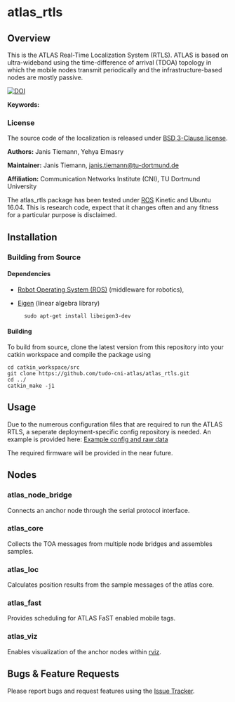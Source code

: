 # atlas_rtls

## Overview

This is the ATLAS Real-Time Localization System (RTLS). ATLAS is based on ultra-wideband using the time-difference of arrival (TDOA) topology in which the mobile nodes transmit periodically and the infrastructure-based nodes are mostly passive.

[![DOI](https://zenodo.org/badge/148909057.svg)](https://zenodo.org/badge/latestdoi/148909057)


**Keywords:** 

### License

The source code of the localization is released under [BSD 3-Clause license](LICENSE).

**Authors:** Janis Tiemann, Yehya Elmasry

**Maintainer:** Janis Tiemann, janis.tiemann@tu-dortmund.de

**Affiliation:** Communication Networks Institute (CNI), TU Dortmund University

The atlas_rtls package has been tested under [ROS] Kinetic and Ubuntu 16.04. This is research code, expect that it changes often and any fitness for a particular purpose is disclaimed.


## Installation

### Building from Source

#### Dependencies

- [Robot Operating System (ROS)](http://wiki.ros.org) (middleware for robotics),
- [Eigen] (linear algebra library)

		sudo apt-get install libeigen3-dev


#### Building

To build from source, clone the latest version from this repository into your catkin workspace and compile the package using

	cd catkin_workspace/src
	git clone https://github.com/tudo-cni-atlas/atlas_rtls.git
	cd ../
	catkin_make -j1


## Usage

Due to the numerous configuration files that are required to run the ATLAS RTLS, a seperate deployment-specific config repository is needed. An example is provided here:
[Example config and raw data](https://github.com/tudo-cni-atlas/atlas_config_example/)

The required firmware will be provided in the near future.


## Nodes

### atlas_node_bridge

Connects an anchor node through the serial protocol interface.

### atlas_core

Collects the TOA messages from multiple node bridges and assembles samples.

### atlas_loc

Calculates position results from the sample messages of the atlas core.

### atlas_fast

Provides scheduling for ATLAS FaST enabled mobile tags.

### atlas_viz

Enables visualization of the anchor nodes within [rviz].


## Bugs & Feature Requests

Please report bugs and request features using the [Issue Tracker](https://github.com/tudo-cni-atlas/atlas_rtls/issues).

[ROS]: http://www.ros.org
[rviz]: http://wiki.ros.org/rviz
[Eigen]: http://eigen.tuxfamily.org